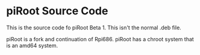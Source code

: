 # piRoot Source Code

This is the source code fo piRoot Beta 1. This isn't the normal .deb file. 


piRoot is a fork and continuation of Rpi686. piRoot has a chroot system that is an amd64 system.

